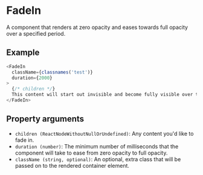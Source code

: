 # FadeIn

A component that renders at zero opacity and eases towards full opacity over a specified period.

## Example

```javascript
<FadeIn
  className={classnames('test')}
  duration={2000}
>
  {/* children */}
  This content will start out invisible and become fully visible over two seconds.
</FadeIn>
```

## Property arguments

* `children (ReactNodeWithoutNullOrUndefined)`: Any content you'd like to fade in.
* `duration (number)`: The minimum number of milliseconds that the component will take to ease from zero opacity to full opacity.
* `className (string, optional)`: An optional, extra class that will be passed on to the rendered container element.